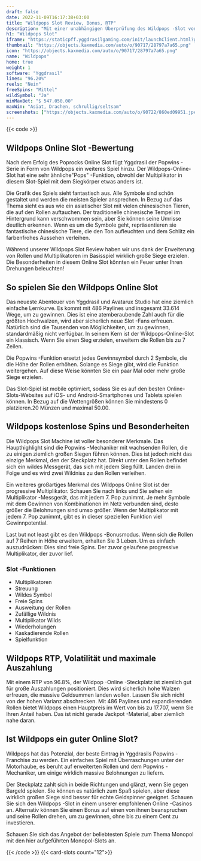 ```yaml
---
draft: false
date: 2022-11-09T16:17:38+03:00
title: "Wildpops Slot Review, Bonus, RTP"
description: "Mit einer unabhängigen Überprüfung des Wildpops -Slot von Yggdrasil können Sie kostenlos oder echtes Geld spielen und hier einen Bonus erhalten!"
h1: "Wildpops Slot"
iframe: "https://staticpff.yggdrasilgaming.com/init/launchClient.html?gameid=1011"
thumbnail: "https://objects.kaxmedia.com/auto/o/90717/28797a7a65.png"
icon: "https://objects.kaxmedia.com/auto/o/90717/28797a7a65.png"
name: "Wildpops"
home: true
weight: 1
software: "Yggdrasil"
lines: "96.20%"
reels: "Nein"
freeSpins: "Mittel"
wildSymbol: "Ja"
minMaxBet: "$ 547.050.00"
maxWin: "Asiat, Drachen, schrullig/seltsam"
screenshots: ["https://objects.kaxmedia.com/auto/o/90722/860ed09951.jpeg"]
---
```


{{< code >}}<h2>Wildpops Online Slot -Bewertung</h2><p>Nach dem Erfolg des Poprocks Online Slot fügt Yggdrasil der Popwins -Serie in Form von Wildpops ein weiteres Spiel hinzu. Der Wildpops-Online-Slot hat eine sehr ähnliche"Pops" -Funktion, obwohl der Multiplikator in diesem Slot-Spiel mit dem Siegkörper etwas anders ist.</p><p>Die Grafik des Spiels sieht fantastisch aus. Alle Symbole sind schön gestaltet und werden die meisten Spieler ansprechen. In Bezug auf das Thema sieht es aus wie ein asiatischer Slot mit vielen chinesischen Tieren, die auf den Rollen auftauchen. Der traditionelle chinesische Tempel im Hintergrund kann verschwommen sein, aber Sie können seine Umrisse deutlich erkennen. Wenn es um die Symbole geht, repräsentieren sie fantastische chinesische Tiere, die den Ton aufleuchten und dem Schlitz ein farbenfrohes Aussehen verleihen.</p><p>Während unserer Wildpops Slot Review haben wir uns dank der Erweiterung von Rollen und Multiplikatoren im Basisspiel wirklich große Siege erzielen. Die Besonderheiten in diesem Online Slot könnten ein Feuer unter Ihren Drehungen beleuchten!</p><h2>So spielen Sie den Wildpops Online Slot</h2><p>Das neueste Abenteuer von Yggdrasil und Avatarux Studio hat eine ziemlich einfache Lernkurve. Es kommt mit 486 Paylines und insgesamt 33.614 Wege, um zu gewinnen. Dies ist eine atemberaubende Zahl auch für die größten Hochwalzen, wird aber sicherlich neue Slot -Fans erfreuen. Natürlich sind die Tausenden von Möglichkeiten, um zu gewinnen, standardmäßig nicht verfügbar. In seinem Kern ist der Wildpops-Online-Slot ein klassisch. Wenn Sie einen Sieg erzielen, erweitern die Rollen bis zu 7 Zeilen.</p><p>Die Popwins -Funktion ersetzt jedes Gewinnsymbol durch 2 Symbole, die die Höhe der Rollen erhöhen. Solange es Siege gibt, wird die Funktion weitergehen. Auf diese Weise könnten Sie ein paar Mal oder mehr große Siege erzielen.</p><p>Das Slot-Spiel ist mobile optimiert, sodass Sie es auf den besten Online-Slots-Websites auf iOS- und Android-Smartphones und Tablets spielen können. In Bezug auf die Wettengrößen können Sie mindestens 0 platzieren.20 Münzen und maximal 50.00.</p><h2>Wildpops kostenlose Spins und Besonderheiten</h2><p>Die Wildpops Slot Machine ist voller besonderer Merkmale. Das Haupthighlight sind die Popwins -Mechaniker mit wachsenden Rollen, die zu einigen ziemlich großen Siegen führen können. Dies ist jedoch nicht das einzige Merkmal, den der Steckplatz hat. Direkt unter den Rollen befindet sich ein wildes Messgerät, das sich mit jedem Sieg füllt. Landen drei in Folge und es wird zwei Wildniss zu den Rollen verleihen.</p><p>Ein weiteres großartiges Merkmal des Wildpops Online Slot ist der progressive Multiplikator. Schauen Sie nach links und Sie sehen ein Multiplikator -Messgerät, das mit jedem 7. Pop zunimmt. Je mehr Symbole mit dem Gewinnen von Kombinationen im Netz verbunden sind, desto größer die Belohnungen sind umso größer. Wenn der Multiplikator mit jedem 7. Pop zunimmt, gibt es in dieser speziellen Funktion viel Gewinnpotential.</p><p>Last but not least gibt es den Wildpops -Bonusmodus. Wenn sich die Rollen auf 7 Reihen in Höhe erweitern, erhalten Sie 3 Leben. Um es einfach auszudrücken: Dies sind freie Spins. Der zuvor gelaufene progressive Multiplikator, der zuvor lief.</p><h3>
Slot -Funktionen</h3><ul>
<li></span>
Multiplikatoren</li>
<li></span>
Streuung</li>
<li></span>
Wildes Symbol</li>
<li></span>
Freie Spins</li>
<li></span>
Ausweitung der Rollen</li>
<li></span>
Zufällige Wildnis</li>
<li></span>
Multiplikator Wilds</li>
<li></span>
Wiederholungen</li>
<li></span>
Kaskadierende Rollen</li>
<li></span>
Spielfunktion</li></ul><h2>Wildpops RTP, Volatilität und maximale Auszahlung</h2><p>Mit einem RTP von 96.8%, der Wildpop -Online -Steckplatz ist ziemlich gut für große Auszahlungen positioniert. Dies wird sicherlich hohe Walzen erfreuen, die massive Geldsummen landen wollen. Lassen Sie sich nicht von der hohen Varianz abschrecken. Mit 486 Paylines und expandierenden Rollen bietet Wildpops einen Hauptpreis im Wert von bis zu 17.707, wenn Sie Ihren Anteil haben. Das ist nicht gerade Jackpot -Material, aber ziemlich nahe daran.</p><h2>Ist Wildpops ein guter Online Slot?</h2><p>Wildpops hat das Potenzial, der beste Eintrag in Yggdrasils Popwins -Franchise zu werden. Ein einfaches Spiel mit Überraschungen unter der Motorhaube, es beruht auf erweiterten Rollen und dem Popwins -Mechaniker, um einige wirklich massive Belohnungen zu liefern.</p><p>Der Steckplatz zahlt sich in beide Richtungen und glänzt, wenn Sie gegen Bargeld spielen. Sie können es natürlich zum Spaß spielen, aber diese wirklich großen Siege sind besser für echte Geldspinner geeignet. Schauen Sie sich den Wildpops -Slot in einem unserer empfohlenen Online -Casinos an. Alternativ können Sie einen Bonus auf einen von ihnen beanspruchen und seine Rollen drehen, um zu gewinnen, ohne bis zu einem Cent zu investieren.</p><p>Schauen Sie sich das Angebot der beliebtesten Spiele zum Thema Monopol mit den hier aufgeführten Monopol-Slots an.</p>{{< /code >}}
{{< card-slots count="12">}}